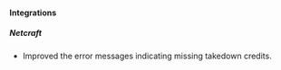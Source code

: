 
#### Integrations
##### Netcraft
- Improved the error messages indicating missing takedown credits.
